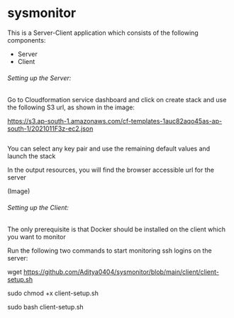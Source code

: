 # sysmonitor

This is a Server-Client application which consists of the following components:
* Server
* Client

###### Setting up the Server:

Go to Cloudformation service dashboard and click on create stack and use the following S3 url, as shown in the image:

https://s3.ap-south-1.amazonaws.com/cf-templates-1auc82aqo45as-ap-south-1/2021011F3z-ec2.json

<image>
  
You can select any key pair and use the remaining default values and launch the stack

In the output resources, you will find the browser accessible url for the server

(Image)

###### Setting up the Client:

The only prerequisite is that Docker should be installed on the client which you want to monitor

Run the following two commands to start monitoring ssh logins on the server:

wget https://github.com/Aditya0404/sysmonitor/blob/main/client/client-setup.sh

sudo chmod +x client-setup.sh

sudo bash client-setup.sh
